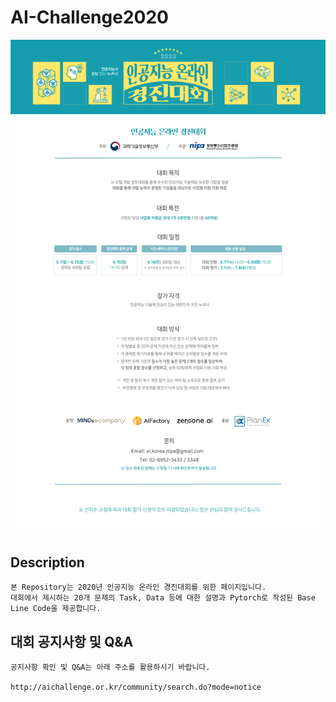 # AI-Challenge2020

<img width=1000 src="main_page.png"/> 

## Description
```
본 Repository는 2020년 인공지능 온라인 경진대회를 위한 페이지입니다.
대회에서 제시하는 20개 문제의 Task, Data 등에 대한 설명과 Pytorch로 작성된 Base Line Code을 제공합니다.
```

## 대회 공지사항 및 Q&A
```
공지사항 확인 및 Q&A는 아래 주소를 활용하시기 바랍니다.

http://aichallenge.or.kr/community/search.do?mode=notice
```
